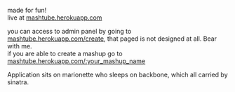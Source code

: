   made for fun!  
  live at [mashtube.herokuapp.com](mashtube.herokuapp.com)
  
  you can access to admin panel by going to [mashtube.herokuapp.com/create](mashtube.herokuapp.com/create), that paged is not designed at all. Bear with me.  
  if you are able to create a mashup go to [mashtube.herokuapp.com/:your_mashup_name](mashtube.herokuapp.com/:your_mashup_name)  
  
  
  Application sits on marionette who sleeps on backbone, which all carried by sinatra.